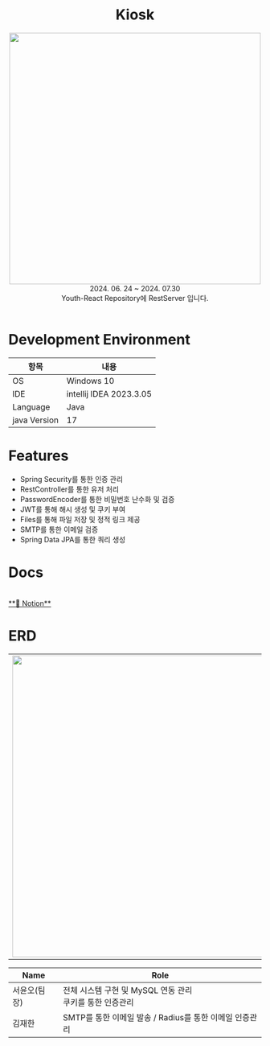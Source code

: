 <div align="center">
<h1>Kiosk</h1>
<img src="https://github.com/user-attachments/assets/9317c18b-0f4b-49f8-a8f3-8779f5655373" width=500, height=500>

<br>
 2024. 06.  24 ~ 2024. 07.30 <br>
Youth-React Repository에 RestServer 입니다. 

<br>
<br>
</div>

# **Development Environment**

| 항목 | 내용 |
| --- | --- |
| OS | Windows 10 |
| IDE | intellij IDEA 2023.3.05 |
| Language | Java |
| java Version | 17 |

# **Features**
* Spring Security를 통한 인증 관리
* RestController를 통한 유저 처리
* PasswordEncoder를 통한 비밀번호 난수화 및 검증
* JWT를 통해 해시 생성 및 쿠키 부여
* Files를 통해 파일 저장 및 정적 링크 제공
* SMTP를 통한 이메일 검증
* Spring Data JPA를 통한 쿼리 생성


# Docs 

<br>
<a href="https://minjunkang.notion.site/cf4c4d9b5f9a48b2943ac1b4d734f052?v=965921ef42444c589abb8c7e4aab3d24&pvs=4"> **📒 Notion**
</a> 



# ERD
<table>
<tr>
  
<td> <img width=600 src="https://github.com/user-attachments/assets/1bf55ed0-63ac-43d6-83ff-8f1ba6f1197f" > </td>
<td> <img width=600 src="https://github.com/user-attachments/assets/e066d619-9021-49da-8d12-4faed13d8413" > </td>
<td> <img width=600 src="https://github.com/user-attachments/assets/d6c0cd76-a710-4ed4-b568-301bef811335" > </td>
</tr>
</table>


| Name | Role |
| --- | --- |
| 서윤오(팀장) | 전체 시스템 구현 및 MySQL 연동 관리 <br> 쿠키를 통한 인증관리 |
| 김재한 | SMTP를 통한 이메일 발송 / Radius를 통한 이메일 인증관리 |



# 
